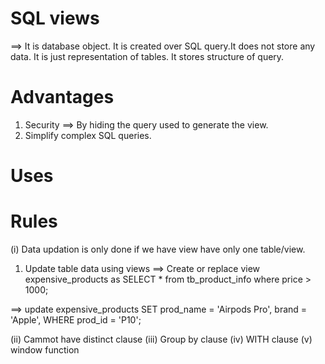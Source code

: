 # SQL views
==> It is database object. It is created over SQL query.It does not store any data. It is just representation of tables. It stores structure of query.

# Advantages
1. Security ==> By hiding the query used to generate the view.
2. Simplify complex SQL queries.

# Uses
# Rules 
(i) Data updation is only done if we have view have only one table/view.
1. Update table data using views
==> Create or replace view expensive_products
    as 
    SELECT * from tb_product_info where price > 1000;

==> update expensive_products
    SET prod_name = 'Airpods Pro', brand = 'Apple',
    WHERE prod_id = 'P10';

(ii) Cammot have distinct clause
(iii) Group by clause
(iv) WITH clause
(v) window function